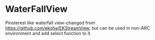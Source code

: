 WaterFallView
=============

Pinsterest like waterfall view-changed from https://github.com/ekohe/EKStreamView, but can be used in non-ARC environment and add select function to it.